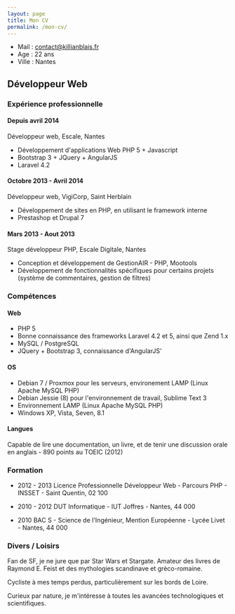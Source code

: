 ```yaml
---
layout: page
title: Mon CV
permalink: /mon-cv/
---
```


* Mail : contact@killianblais.fr
* Age : 22 ans
* Ville : Nantes

## Développeur Web

### __Expérience professionnelle__

#### Depuis avril 2014

Développeur web, Escale, Nantes

* Développement d'applications Web PHP 5 + Javascript
* Bootstrap 3 + JQuery + AngularJS
* Laravel 4.2

#### Octobre 2013 - Avril 2014

Développeur web, VigiCorp, Saint Herblain

* Développement de sites en PHP, en utilisant le framework interne
* Prestashop et Drupal 7

#### Mars 2013 - Aout 2013

Stage développeur PHP, Escale Digitale, Nantes

* Conception et développement de GestionAIR - PHP, Mootools
* Développement de fonctionnalités spécifiques pour certains projets (système de commentaires, gestion de filtres)

### __Compétences__

#### Web

* PHP 5
* Bonne connaissance des frameworks Laravel 4.2 et 5, ainsi que Zend 1.x
* MySQL / PostgreSQL
* JQuery + Bootstrap 3, connaissance d'AngularJS'

#### OS

* Debian 7 / Proxmox pour les serveurs, environement LAMP (Linux Apache MySQL PHP)
* Debian Jessie (8) pour l'environnement de travail, Sublime Text 3
* Environnement LAMP (Linux Apache MySQL PHP)
* Windows XP, Vista, Seven, 8.1

#### Langues

Capable de lire une documentation, un livre, et de tenir une discussion orale en anglais - 890 points au TOEIC (2012)

### __Formation__

* 2012 - 2013 		Licence Professionnelle Développeur Web - Parcours PHP - INSSET - Saint Quentin, 02 100

* 2010 - 2012		DUT Informatique - IUT Joffres - Nantes, 44 000

* 2010 				BAC S - Science de l'Ingénieur, Mention Européenne - Lycée Livet - Nantes, 44 000

### __Divers / Loisirs__

Fan de SF, je ne jure que par Star Wars et Stargate. Amateur des livres de Raymond E. Feist et des mythologies scandinave et grèco-romaine.

Cycliste à mes temps perdus, particulièrement sur les bords de Loire.

Curieux par nature, je m'intéresse à toutes les avancées technologiques et scientifiques.
